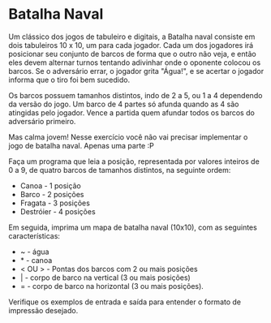 # Batalha Naval

Um clássico dos jogos de tabuleiro e digitais, a Batalha naval consiste em dois tabuleiros 10 x 10, um para cada jogador. Cada um dos jogadores irá posicionar seu conjunto de barcos de forma que o outro não veja, e então eles devem alternar turnos tentando adivinhar onde o oponente colocou os barcos. Se o adversário errar, o jogador grita "Água!", e se acertar o jogador informa que o tiro foi bem sucedido.

Os barcos possuem tamanhos distintos, indo de 2 a 5, ou 1 a 4 dependendo da versão do jogo. Um barco de 4 partes só afunda quando as 4 são atingidas pelo jogador. Vence a partida quem afundar todos os barcos do adversário primeiro.

Mas calma jovem! Nesse exercício você não vai precisar implementar o jogo de batalha naval. Apenas uma parte :P

Faça um programa que leia a posição, representada por valores inteiros de 0 a 9, de quatro barcos de tamanhos distintos, na seguinte ordem:

- Canoa - 1 posição
- Barco - 2 posições
- Fragata - 3 posições
- Destróier - 4 posições

Em seguida, imprima um mapa de batalha naval (10x10), com as seguintes características:

- ~ - água
- \* - canoa
- < OU > - Pontas dos barcos com 2 ou mais posições
- | - corpo de barco na vertical (3 ou mais posições)
- = - corpo de barco na horizontal (3 ou mais posições).

Verifique os exemplos de entrada e saída para entender o formato de impressão desejado.